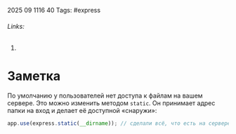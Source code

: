 2025 09 1116 40
Tags: #express 
###### Links: 
1) 
# Заметка
По умолчанию у пользователей нет доступа к файлам на вашем сервере. Это можно изменить методом `static`. Он принимает адрес папки на вход и делает её доступной «снаружи»:
```ts
app.use(express.static(__dirname)); // сделали всё, что есть на сервере, доступным пользователю
```